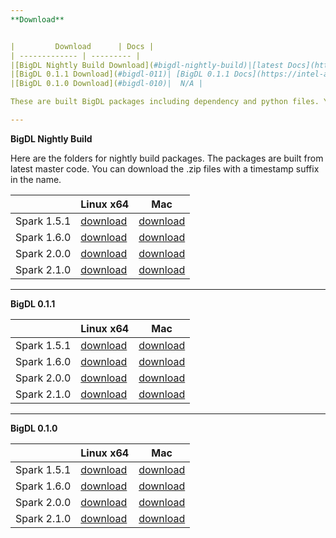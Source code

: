 ```yaml
---
**Download**


|         Download      | Docs |
| ------------- | --------- | 
|[BigDL Nightly Build Download](#bigdl-nightly-build)|[latest Docs](https://intel-analytics.github.io/bigdl-doc/)|
|[BigDL 0.1.1 Download](#bigdl-011)| [BigDL 0.1.1 Docs](https://intel-analytics.github.io/bigdl-doc/0.1.1)|
|[BigDL 0.1.0 Download](#bigdl-010)|  N/A |

These are built BigDL packages including dependency and python files. You can download these packages instead of building them by yourself. This is useful when you want to do something like run some examples or develop python code.

---
```

**BigDL Nightly Build**

Here are the folders for nightly build packages. The packages are built from latest master code. You can download the .zip files with a timestamp suffix in the name. 

|               | Linux x64 | Mac |
| ------------- | --------- | ------ |
| Spark 1.5.1   | [download](https://oss.sonatype.org/content/groups/public/com/intel/analytics/bigdl/dist-spark-1.5.1-scala-2.10.5-linux64/0.2.0-SNAPSHOT/)| [download](https://oss.sonatype.org/content/groups/public/com/intel/analytics/bigdl/dist-spark-1.5.1-scala-2.10.5-mac/0.2.0-SNAPSHOT/)   |
| Spark 1.6.0   | [download](https://oss.sonatype.org/content/groups/public/com/intel/analytics/bigdl/dist-spark-1.6.0-scala-2.10.5-linux64/0.2.0-SNAPSHOT/) | [download](https://oss.sonatype.org/content/groups/public/com/intel/analytics/bigdl/dist-spark-1.6.0-scala-2.10.5-mac/) |
| Spark 2.0.0   | [download](https://oss.sonatype.org/content/groups/public/com/intel/analytics/bigdl/dist-spark-2.0.0-scala-2.11.8-linux64/0.2.0-SNAPSHOT/) | [download](https://oss.sonatype.org/content/groups/public/com/intel/analytics/bigdl/dist-spark-2.0.0-scala-2.11.8-mac/0.2.0-SNAPSHOT/) |
| Spark 2.1.0   | [download](https://oss.sonatype.org/content/groups/public/com/intel/analytics/bigdl/dist-spark-2.1.0-scala-2.11.8-linux64/0.2.0-SNAPSHOT/) | [download](https://oss.sonatype.org/content/groups/public/com/intel/analytics/bigdl/dist-spark-2.1.0-scala-2.11.8-mac/0.2.0-SNAPSHOT/) |


---
**BigDL 0.1.1**

|               | Linux x64 | Mac |
| ------------- | --------- | ------ |
| Spark 1.5.1   | [download](https://repo1.maven.org/maven2/com/intel/analytics/bigdl/dist-spark-1.5.1-scala-2.10.5-linux64/0.1.1/dist-spark-1.5.1-scala-2.10.5-linux64-0.1.1-dist.zip)| [download](https://repo1.maven.org/maven2/com/intel/analytics/bigdl/dist-spark-1.5.1-scala-2.10.5-mac/0.1.1/dist-spark-1.5.1-scala-2.10.5-mac-0.1.1-dist.zip)   |
| Spark 1.6.0   | [download](https://repo1.maven.org/maven2/com/intel/analytics/bigdl/dist-spark-1.6.0-scala-2.10.5-linux64/0.1.1/dist-spark-1.6.0-scala-2.10.5-linux64-0.1.1-dist.zip) | [download](https://repo1.maven.org/maven2/com/intel/analytics/bigdl/dist-spark-1.6.0-scala-2.10.5-mac/0.1.1/dist-spark-1.6.0-scala-2.10.5-mac-0.1.1-dist.zip) |
| Spark 2.0.0   | [download](https://repo1.maven.org/maven2/com/intel/analytics/bigdl/dist-spark-2.0.0-scala-2.11.8-linux64/0.1.1/dist-spark-2.0.0-scala-2.11.8-linux64-0.1.1-dist.zip) | [download](https://repo1.maven.org/maven2/com/intel/analytics/bigdl/dist-spark-2.0.0-scala-2.11.8-mac/0.1.1/dist-spark-2.0.0-scala-2.11.8-mac-0.1.1-dist.zip) |
| Spark 2.1.0   | [download](https://repo1.maven.org/maven2/com/intel/analytics/bigdl/dist-spark-2.1.0-scala-2.11.8-linux64/0.1.1/dist-spark-2.1.0-scala-2.11.8-linux64-0.1.1-dist.zip) | [download](https://repo1.maven.org/maven2/com/intel/analytics/bigdl/dist-spark-2.1.0-scala-2.11.8-mac/0.1.1/dist-spark-2.1.0-scala-2.11.8-mac-0.1.1-dist.zip) |

---
**BigDL 0.1.0**

|               | Linux x64 | Mac |
| ------------- | --------- | ------ |
|  Spark 1.5.1  | [download](https://repo1.maven.org/maven2/com/intel/analytics/bigdl/dist-spark-1.5.1-scala-2.10.5-linux64/0.1.0/dist-spark-1.5.1-scala-2.10.5-linux64-0.1.0-dist.zip)| [download](https://repo1.maven.org/maven2/com/intel/analytics/bigdl/dist-spark-1.5.1-scala-2.10.5-mac/0.1.0/dist-spark-1.5.1-scala-2.10.5-mac-0.1.0-dist.zip)   |
| Spark 1.6.0   | [download](https://repo1.maven.org/maven2/com/intel/analytics/bigdl/dist-spark-1.6.0-scala-2.10.5-linux64/0.1.0/dist-spark-1.6.0-scala-2.10.5-linux64-0.1.0-dist.zip) | [download](https://repo1.maven.org/maven2/com/intel/analytics/bigdl/dist-spark-1.6.0-scala-2.10.5-mac/0.1.0/dist-spark-1.6.0-scala-2.10.5-mac-0.1.0-dist.zip) |
| Spark 2.0.0   | [download](https://repo1.maven.org/maven2/com/intel/analytics/bigdl/dist-spark-2.0.0-scala-2.11.8-linux64/0.1.0/dist-spark-2.0.0-scala-2.11.8-linux64-0.1.0-dist.zip) | [download](https://repo1.maven.org/maven2/com/intel/analytics/bigdl/dist-spark-2.0.0-scala-2.11.8-mac/0.1.0/dist-spark-2.0.0-scala-2.11.8-mac-0.1.0-dist.zip) |
| Spark 2.1.0   | [download](https://repo1.maven.org/maven2/com/intel/analytics/bigdl/dist-spark-2.1.0-scala-2.11.8-linux64/0.1.0/dist-spark-2.1.0-scala-2.11.8-linux64-0.1.0-dist.zip) | [download](https://repo1.maven.org/maven2/com/intel/analytics/bigdl/dist-spark-2.1.0-scala-2.11.8-mac/0.1.0/dist-spark-2.1.0-scala-2.11.8-mac-0.1.0-dist.zip) |
